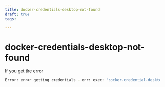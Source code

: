 ```yaml
---
title: docker-credentials-desktop-not-found
draft: true
tags: 

---
```

# docker-credentials-desktop-not-found
If you get the error 

```bash
Error: error getting credentials - err: exec: "docker-credential-desktop": executable file not found in $PATH, out: ``
```

